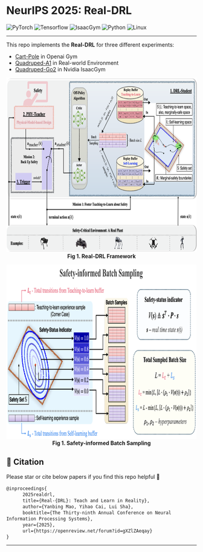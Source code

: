 # NeurIPS 2025: Real-DRL

![PyTorch](https://img.shields.io/badge/PyTorch-3.2.6-red?logo=pytorch)
![Tensorflow](https://img.shields.io/badge/Tensorflow-2.11.0-orange?logo=tensorflow)
![IsaacGym](https://img.shields.io/badge/IsaacGym-Preview4-darkgrey?logo=isaacgym)
![Python](https://img.shields.io/badge/Python-3.8+-blue?logo=python)
![Linux](https://img.shields.io/badge/Linux-22.04-yellow?logo=linux)

---

This repo implements the **Real-DRL** for three different experiments:

* [Cart-Pole](./cartpole/) in Openai Gym
* [Quadruped-A1](./quadruped-a1/) in Real-world Environment
* [Quadruped-Go2](./quadruped-go2/) in Nvidia IsaacGym

<p align="center">
 <img src="./docs/framework.png" height="460" alt="scene"/> 
 <br><b>Fig 1. Real-DRL Framework</b>
</p>

<p align="center">
 <img src="./docs/overview.png" height="460" alt="scene"/> 
 <br><b>Fig 1. Safety-informed Batch Sampling</b>
</p>


## 📝 Citation

Please star or cite below papers if you find this repo helpful 🙏

```
@inproceedings{
      2025realdrl,
      title={Real-{DRL}: Teach and Learn in Reality},
      author={Yanbing Mao, Yihao Cai, Lui Sha},
      booktitle={The Thirty-ninth Annual Conference on Neural Information Processing Systems},
      year={2025},
      url={https://openreview.net/forum?id=gXZlZAeqay}
}
```

---